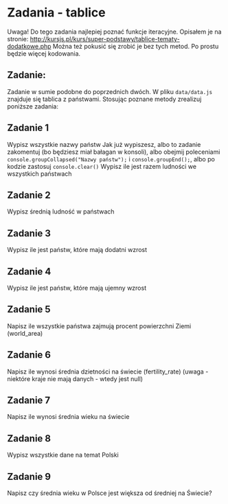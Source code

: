 # Zadania - tablice

Uwaga! Do tego zadania najlepiej poznać funkcje iteracyjne. Opisałem je na stronie:
http://kursjs.pl/kurs/super-podstawy/tablice-tematy-dodatkowe.php
Można też pokusić się zrobić je bez tych metod. Po prostu będzie więcej kodowania.

## Zadanie:
Zadanie w sumie podobne do poprzednich dwóch. W pliku `data/data.js` znajduje się tablica z państwami.
Stosując poznane metody zrealizuj poniższe zadania:

## Zadanie 1
Wypisz wszystkie nazwy państw
Jak już wypiszesz, albo to zadanie zakomentuj (bo będziesz miał bałagan w konsoli), albo obejmij poleceniami `console.groupCollapsed("Nazwy państw");` i `console.groupEnd();`, albo po kodzie zastosuj `console.clear()`
Wypisz ile jest razem ludności we wszystkich państwach

## Zadanie 2
Wypisz średnią ludność w państwach

## Zadanie 3
Wypisz ile jest państw, które mają dodatni wzrost

## Zadanie 4
Wypisz ile jest państw, które mają ujemny wzrost

## Zadanie 5
Napisz ile wszystkie państwa zajmują procent powierzchni Ziemi (world_area)

## Zadanie 6
Napisz ile wynosi średnia dzietności na świecie (fertility_rate) (uwaga - niektóre kraje nie mają danych - wtedy jest null)

## Zadanie 7
Napisz ile wynosi średnia wieku na świecie

## Zadanie 8
Wypisz wszystkie dane na temat Polski

## Zadanie 9
 Napisz czy średnia wieku w Polsce jest większa od średniej na Świecie?
